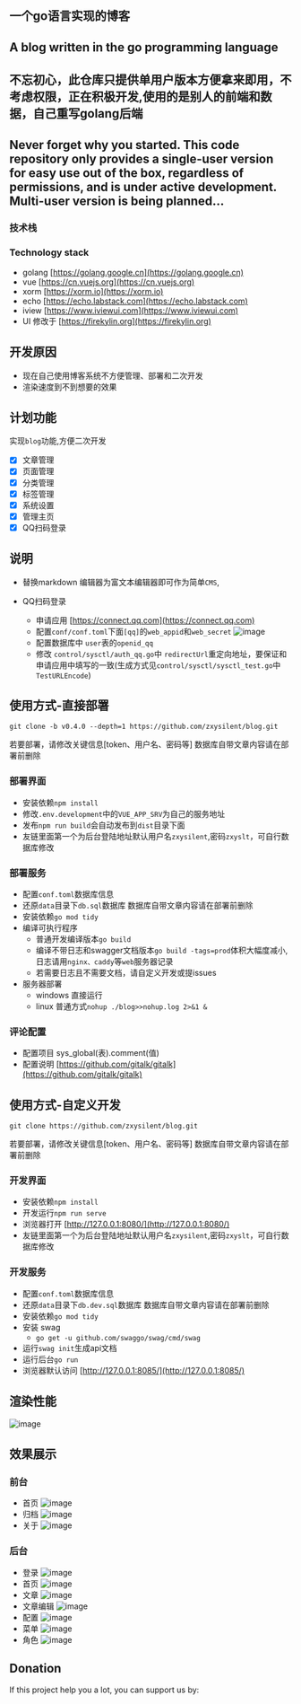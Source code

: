 ## 一个go语言实现的博客 
## A blog written in the go programming language 

##  **不忘初心**，此仓库只提供单用户版本方便拿来即用，不考虑权限，正在积极开发,使用的是别人的前端和数据，自己重写golang后端
## **Never forget why you started**. This code repository only provides a single-user version for easy use out of the box, regardless of permissions, and is under active development. Multi-user version is being planned...


### 技术栈
### Technology stack 
- golang [https://golang.google.cn](https://golang.google.cn)
- vue [https://cn.vuejs.org](https://cn.vuejs.org)
- xorm [https://xorm.io](https://xorm.io)
- echo [https://echo.labstack.com](https://echo.labstack.com)
- iview [https://www.iviewui.com](https://www.iviewui.com)
- UI 修改于 [https://firekylin.org](https://firekylin.org)



## 开发原因 
- 现在自己使用博客系统不方便管理、部署和二次开发
- 渲染速度到不到想要的效果

## 计划功能
实现```blog```功能,方便二次开发
- [x] 文章管理
- [x] 页面管理
- [x] 分类管理
- [x] 标签管理
- [x] 系统设置
- [x] 管理主页
- [x] QQ扫码登录
## 说明

- 替换markdown 编辑器为富文本编辑器即可作为简单`CMS`,


- QQ扫码登录
    - 申请应用 [https://connect.qq.com](https://connect.qq.com)
    - 配置`conf/conf.toml`下面`[qq]`的`web_appid`和`web_secret`
        ![image](./data/imgs/qqlogin.png)
    - 配置数据库中 `user`表的`openid_qq`
    - 修改 `control/sysctl/auth_qq.go`中 `redirectUrl`重定向地址，要保证和申请应用中填写的一致(生成方式见`control/sysctl/sysctl_test.go`中 `TestURLEncode`)


## 使用方式-直接部署
```
git clone -b v0.4.0 --depth=1 https://github.com/zxysilent/blog.git
```
若要部署，请修改关键信息[token、用户名、密码等]
数据库自带文章内容请在部署前删除

### 部署界面
- 安装依赖```npm install```
- 修改```.env.development```中的```VUE_APP_SRV```为自己的服务地址
- 发布```npm run build```会自动发布到```dist```目录下面
- 友链里面第一个为后台登陆地址默认用户名```zxysilent```,密码```zxyslt```，可自行数据库修改
### 部署服务
- 配置```conf.toml```数据库信息
- 还原```data```目录下```db.sql```数据库
数据库自带文章内容请在部署前删除
- 安装依赖```go mod tidy```
- 编译可执行程序 
    - 普通开发编译版本```go build```
    - 编译不带日志和swagger文档版本```go build -tags=prod```体积大幅度减小,日志请用```nginx、caddy```等```web```服务器记录
    - 若需要日志且不需要文档，请自定义开发或提issues
- 服务器部署
    - windows 直接运行
    - linux 普通方式```nohup ./blog>>nohup.log 2>&1 &```

### 评论配置
- 配置项目 sys_global(表).comment(值) 
- 配置说明 [https://github.com/gitalk/gitalk](https://github.com/gitalk/gitalk)

## 使用方式-自定义开发
```
git clone https://github.com/zxysilent/blog.git
```
若要部署，请修改关键信息[token、用户名、密码等]
数据库自带文章内容请在部署前删除

### 开发界面
- 安装依赖```npm install```
- 开发运行```npm run serve```
- 浏览器打开 [http://127.0.0.1:8080/](http://127.0.0.1:8080/)
- 友链里面第一个为后台登陆地址默认用户名```zxysilent```,密码```zxyslt```，可自行数据库修改
###  开发服务
- 配置```conf.toml```数据库信息
- 还原```data```目录下```db.dev.sql```数据库
数据库自带文章内容请在部署前删除
- 安装依赖```go mod tidy```
- 安装 swag   
    - ```go get -u github.com/swaggo/swag/cmd/swag```
- 运行```swag init```生成api文档
- 运行后台```go run```
- 浏览器默认访问 [http://127.0.0.1:8085/](http://127.0.0.1:8085/)

## 渲染性能
![image](./data/imgs/benchmark.png)

## 效果展示

### 前台
- 首页
![image](./data/imgs/front-0.png)
- 归档
![image](./data/imgs/front-1.png)
- 关于
![image](./data/imgs/front-2.png)

### 后台
- 登录
![image](./data/imgs/backend-0.png)
- 首页
![image](./data/imgs/backend-1.png)
- 文章
![image](./data/imgs/backend-2.png)
- 文章编辑
![image](./data/imgs/backend-3.png)
- 配置
![image](./data/imgs/backend-4.png)
- 菜单
![image](./data/imgs/backend-5.png)
- 角色
![image](./data/imgs/backend-6.png)
## Donation
If this project help you a lot, you can support us by:

